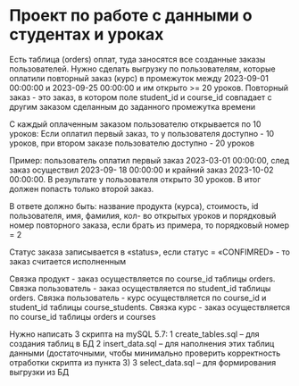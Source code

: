 # Проект по работе с данными о студентах и уроках

Есть таблица (orders) оплат, туда заносятся все созданные заказы пользователей.
Нужно сделать выгрузку по пользователям, которые оплатили повторный заказ (курс) в
промежуток между 2023-09-01 00:00:00 и 2023-09-25 00:00:00 и им открыто >= 20 уроков.
Повторный заказ - это заказ, в котором поле student_id и course_id совпадает с другим заказом
сделанным до заданного промежутка времени

С каждый оплаченным заказом пользователю открывается по 10 уроков:
Если оплатил первый заказ, то у пользователя доступно - 10 уроков, при втором заказе
пользователю доступно - 20 уроков

Пример: пользователь оплатил первый заказ 2023-03-01 00:00:00, след заказ осуществил 2023-09-
18 00:00:00 и крайний заказ 2023-10-02 00:00:00. В результате у пользователя открыто 30 уроков.
В итог должен попасть только второй заказ.

В ответе должно быть: название продукта (курса), стоимость, id пользователя, имя, фамилия, кол-
во открытых уроков и порядковый номер повторного заказа, если брать из примера, то
порядковый номер = 2

Статус заказа записывается в «status», если статус = «CONFIMRED» - то заказ считается
исполненным

Связка продукт - заказ осуществляется по course_id таблицы orders.
Связка пользователь - заказ осуществляется по student_id таблицы orders.
Связка пользователь - курс осуществляется по course_id и student_id таблицы course_students.
Связка курс - заказ осуществляется по course_id таблицы orders и courses

Нужно написать 3 скрипта на mySQL 5.7:
1 create_tables.sql – для создания таблиц в БД
2 insert_data.sql – для наполнения этих таблиц данными (достаточными, чтобы минимально
проверить корректность отработки скрипта из пункта 3)
3 select_data.sql – для формирования выгрузки из БД
